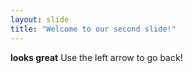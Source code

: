 ```yaml
---
layout: slide
title: "Welcome to our second slide!"
---
```

**looks great**
Use the left arrow to go back!
